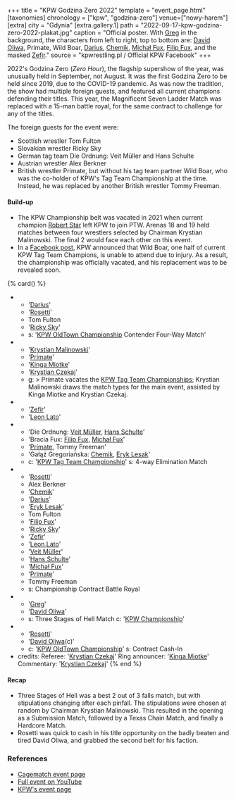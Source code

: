 +++
title = "KPW Godzina Zero 2022"
template = "event_page.html"
[taxonomies]
chronology = ["kpw", "godzina-zero"]
venue=["nowy-harem"]
[extra]
city = "Gdynia"
[extra.gallery.1]
path = "2022-09-17-kpw-godzina-zero-2022-plakat.jpg"
caption = "Official poster. With [Greg](@/w/greg.md) in the background, the characters from left to right, top to bottom are: [David Oliwa](@/w/david-oliwa.md), Primate, Wild Boar, [Darius](@/w/darius.md), [Chemik](@/w/chemik.md), [Michał Fux](@/w/michal-fux.md), [Filip Fux](@/w/filip-fux.md), and the masked [Zefir](@/w/zefir.md)."
source = "kpwrestling.pl / Official KPW Facebook"
+++

2022's Godzina Zero (_Zero Hour_), the flagship supershow of the year, was unusually held in September, not August. It was the first Godzina Zero to be held since 2019, due to the COVID-19 pandemic. As was now the tradition, the show had multiple foreign guests, and featured all current champions defending their titles. This year, the Magnificent Seven Ladder Match was replaced with a 15-man battle royal, for the same contract to challenge for any of the titles.

The foreign guests for the event were:

- Scottish wrestler Tom Fulton
- Slovakian wrestler Ricky Sky
- German tag team Die Ordnung: Veit Müller and Hans Schulte
- Austrian wrestler Alex Berkner
- British wrestler Primate, but without his tag team partner Wild Boar, who was the co-holder of KPW's Tag Team Championship at the time. Instead, he was replaced by another British wrestler Tommy Freeman.

#### Build-up

* The KPW Championship belt was vacated in 2021 when current champion [Robert Star](@/w/robert-star.md) left KPW to join PTW. Arenas 18 and 19 held matches between four wrestlers selected by Chairman Krystian Malinowski. The final 2 would face each other on this event.
* In a [Facebook post](https://www.facebook.com/events/393729466203534/?post_id=412536367656177), KPW announced that Wild Boar, one half of current KPW Tag Team Champions, is unable to attend due to injury. As a result, the championship was officially vacated, and his replacement was to be revealed soon.

{% card() %}
- - '[Darius](@/w/darius.md)'
  - '[Rosetti](@/w/rosetti.md)'
  - Tom Fulton
  - '[Ricky Sky](@/w/ricky-sky.md)'
  - s: '[KPW OldTown Championship](@/c/kpw-old-town-championship.md) Contender Four-Way Match'
- - '[Krystian Malinowski](@/w/krystian-malinowski.md)'
  - '[Primate](@/w/primate.md)'
  - '[Kinga Miotke](@/w/kinga-miotke.md)'
  - '[Krystian Czekaj](@/w/krystian-czekaj.md)'
  - g: >
      Primate vacates the [KPW Tag Team Championships](@/c/kpw-tag-team-championship.md);
      Krystian Malinowski draws the match types for the main event, assisted by Kinga Miotke and Krystian Czekaj.
- - '[Zefir](@/w/zefir.md)'
  - '[Leon Lato](@/w/leon-lato.md)'
- - 'Die Ordnung: [Veit Müller](@/w/veit-mueller.md), [Hans Schulte](@/w/hans-schulte.md)'
  - 'Bracia Fux: [Filip Fux](@/w/filip-fux.md), [Michał Fux](@/w/michal-fux.md)'
  - '[Primate](@/w/primate.md), Tommy Freeman'
  - 'Gałąź Gregoriańska: [Chemik](@/w/chemik.md), [Eryk Lesak](@/w/eryk-lesak.md)'
  - c: '[KPW Tag Team Championship](@/c/kpw-tag-team-championship.md)'
    s: 4-way Elimination Match
- - '[Rosetti](@/w/rosetti.md)'
  - Alex Berkner
  - '[Chemik](@/w/chemik.md)'
  - '[Darius](@/w/darius.md)'
  - '[Eryk Lesak](@/w/eryk-lesak.md)'
  - Tom Fulton
  - '[Filip Fux](@/w/filip-fux.md)'
  - '[Ricky Sky](@/w/ricky-sky.md)'
  - '[Zefir](@/w/zefir.md)'
  - '[Leon Lato](@/w/leon-lato.md)'
  - '[Veit Müller](@/w/veit-mueller.md)'
  - '[Hans Schulte](@/w/hans-schulte.md)'
  - '[Michał Fux](@/w/michal-fux.md)'
  - '[Primate](@/w/primate.md)'
  - Tommy Freeman
  - s: Championship Contract Battle Royal
- - '[Greg](@/w/greg.md)'
  - '[David Oliwa](@/w/david-oliwa.md)'
  - s: Three Stages of Hell Match
    c: '[KPW Championship](@/c/kpw-championship.md)'
- - '[Rosetti](@/w/rosetti.md)'
  - '[David Oliwa](@/w/david-oliwa.md)(c)'
  - c: '[KPW OldTown Championship](@/c/kpw-old-town-championship.md)'
    s: Contract Cash-In  
- credits:
    Referee: '[Krystian Czekaj](@/w/krystian-czekaj.md)'
    Ring announcer: '[Kinga Miotke](@/w/kinga-miotke.md)'
    Commentary: '[Krystian Czekaj](@/w/krystian-czekaj.md)'
{% end %}

#### Recap

* Three Stages of Hell was a best 2 out of 3 falls match, but with stipulations changing after each pinfall. The stipulations were chosen at random by Chairman Krystian Malinowski. This resulted in the opening as a Submission Match, followed by a Texas Chain Match, and finally a Hardcore Match.
* Rosetti was quick to cash in his title opportunity on the badly beaten and tired David Oliwa, and grabbed the second belt for his faction.

### References

* [Cagematch event page](https://www.cagematch.net/?id=1&nr=350960)
* [Full event on YouTube](https://www.youtube.com/watch?v=H3LgDQxFTZg)
* [KPW's event page](https://kpwrestling.pl/events/kpw-godzina-zero-2022/)
